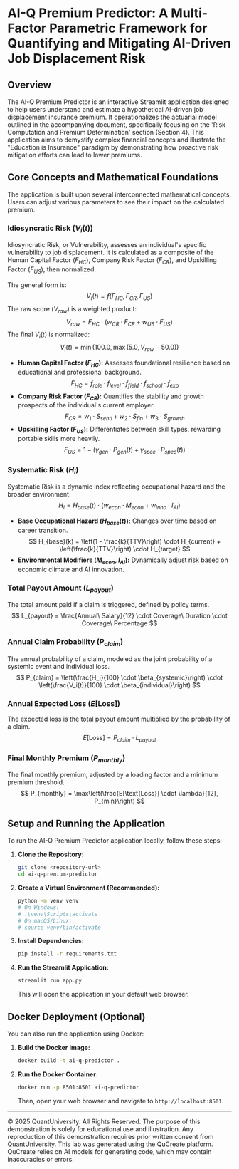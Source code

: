 
# AI-Q Premium Predictor: A Multi-Factor Parametric Framework for Quantifying and Mitigating AI-Driven Job Displacement Risk

## Overview

The AI-Q Premium Predictor is an interactive Streamlit application designed to help users understand and estimate a hypothetical AI-driven job displacement insurance premium. It operationalizes the actuarial model outlined in the accompanying document, specifically focusing on the 'Risk Computation and Premium Determination' section (Section 4). This application aims to demystify complex financial concepts and illustrate the "Education is Insurance" paradigm by demonstrating how proactive risk mitigation efforts can lead to lower premiums.

## Core Concepts and Mathematical Foundations

The application is built upon several interconnected mathematical concepts. Users can adjust various parameters to see their impact on the calculated premium.

### Idiosyncratic Risk ($V_i(t)$)

Idiosyncratic Risk, or Vulnerability, assesses an individual's specific vulnerability to job displacement. It is calculated as a composite of the Human Capital Factor ($F_{HC}$), Company Risk Factor ($F_{CR}$), and Upskilling Factor ($F_{US}$), then normalized.

The general form is:
$$
V_i(t) = f(F_{HC}, F_{CR}, F_{US})
$$
The raw score ($V_{raw}$) is a weighted product:
$$
V_{raw} = F_{HC} \cdot (w_{CR} \cdot F_{CR} + w_{US} \cdot F_{US})
$$
The final $V_i(t)$ is normalized:
$$
V_i(t) = \min(100.0, \max(5.0, V_{raw} - 50.0))
$$

- **Human Capital Factor ($F_{HC}$):** Assesses foundational resilience based on educational and professional background.
  $$
  F_{HC} = f_{role} \cdot f_{level} \cdot f_{field} \cdot f_{school} \cdot f_{exp}
  $$
- **Company Risk Factor ($F_{CR}$):** Quantifies the stability and growth prospects of the individual's current employer.
  $$
  F_{CR} = w_1 \cdot S_{senti} + w_2 \cdot S_{fin} + w_3 \cdot S_{growth}
  $$
- **Upskilling Factor ($F_{US}$):** Differentiates between skill types, rewarding portable skills more heavily.
  $$
  F_{US} = 1 - (\gamma_{gen} \cdot P_{gen}(t) + \gamma_{spec} \cdot P_{spec}(t))
  $$

### Systematic Risk ($H_i$)

Systematic Risk is a dynamic index reflecting occupational hazard and the broader environment.
$$
H_i = H_{base}(t) \cdot (w_{econ} \cdot M_{econ} + w_{inno} \cdot I_{AI})
$$
- **Base Occupational Hazard ($H_{base}(t)$):** Changes over time based on career transition.
  $$
  H_{base}(k) = \left(1 - \frac{k}{TTV}\right) \cdot H_{current} + \left(\frac{k}{TTV}\right) \cdot H_{target}
  $$
- **Environmental Modifiers ($M_{econ}$, $I_{AI}$):** Dynamically adjust risk based on economic climate and AI innovation.

### Total Payout Amount ($L_{payout}$)

The total amount paid if a claim is triggered, defined by policy terms.
$$
L_{payout} = \frac{Annual\ Salary}{12} \cdot Coverage\ Duration \cdot Coverage\ Percentage
$$

### Annual Claim Probability ($P_{claim}$)

The annual probability of a claim, modeled as the joint probability of a systemic event and individual loss.
$$
P_{claim} = \left(\frac{H_i}{100} \cdot \beta_{systemic}\right) \cdot \left(\frac{V_i(t)}{100} \cdot \beta_{individual}\right)
$$

### Annual Expected Loss ($E[\text{Loss}]$)

The expected loss is the total payout amount multiplied by the probability of a claim.
$$
E[\text{Loss}] = P_{claim} \cdot L_{payout}
$$

### Final Monthly Premium ($P_{monthly}$)

The final monthly premium, adjusted by a loading factor and a minimum premium threshold.
$$
P_{monthly} = \max\left(\frac{E[\text{Loss}] \cdot \lambda}{12}, P_{min}\right)
$$

## Setup and Running the Application

To run the AI-Q Premium Predictor application locally, follow these steps:

1.  **Clone the Repository:**
    ```bash
    git clone <repository-url>
    cd ai-q-premium-predictor
    ```

2.  **Create a Virtual Environment (Recommended):**
    ```bash
    python -m venv venv
    # On Windows:
    # .\venv\Scripts\activate
    # On macOS/Linux:
    # source venv/bin/activate
    ```

3.  **Install Dependencies:**
    ```bash
    pip install -r requirements.txt
    ```

4.  **Run the Streamlit Application:**
    ```bash
    streamlit run app.py
    ```

    This will open the application in your default web browser.

## Docker Deployment (Optional)

You can also run the application using Docker:

1.  **Build the Docker Image:**
    ```bash
    docker build -t ai-q-predictor .
    ```

2.  **Run the Docker Container:**
    ```bash
    docker run -p 8501:8501 ai-q-predictor
    ```

    Then, open your web browser and navigate to `http://localhost:8501`.

---

© 2025 QuantUniversity. All Rights Reserved.
The purpose of this demonstration is solely for educational use and illustration. Any reproduction of this demonstration requires prior written consent from QuantUniversity. This lab was generated using the QuCreate platform. QuCreate relies on AI models for generating code, which may contain inaccuracies or errors.
